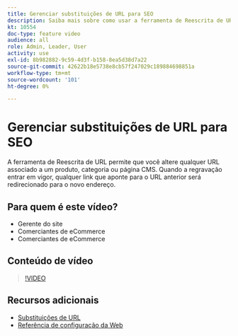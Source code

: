 ```yaml
---
title: Gerenciar substituições de URL para SEO
description: Saiba mais sobre como usar a ferramenta de Reescrita de URL para alterar qualquer URL associado a um produto, categoria ou página CMS.
kt: 10554
doc-type: feature video
audience: all
role: Admin, Leader, User
activity: use
exl-id: 8b982882-9c59-4d3f-b158-8ea5d38d7a22
source-git-commit: 42622b18e5738e8cb57f247029c189884698851a
workflow-type: tm+mt
source-wordcount: '101'
ht-degree: 0%

---
```


# Gerenciar substituições de URL para SEO

A ferramenta de Reescrita de URL permite que você altere qualquer URL associado a um produto, categoria ou página CMS. Quando a regravação entrar em vigor, qualquer link que aponte para o URL anterior será redirecionado para o novo endereço.

## Para quem é este vídeo?

- Gerente do site
- Comerciantes de eCommerce
- Comerciantes de eCommerce

## Conteúdo de vídeo

>[!VIDEO](https://video.tv.adobe.com/v/343751?quality=12&learn=on)

## Recursos adicionais

- [Substituições de URL](https://docs.magento.com/user-guide/marketing/url-rewrite.html)
- [Referência de configuração da Web](https://docs.magento.com/user-guide/configuration/general/web.html)
